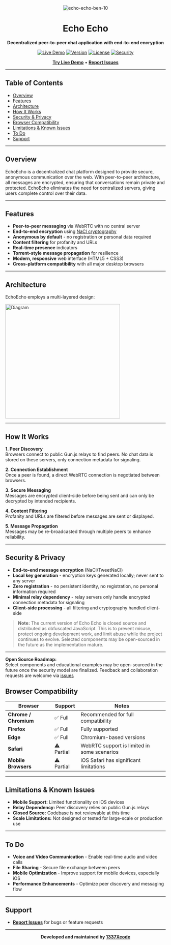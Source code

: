 <div align="center">
<img src="https://i.ibb.co/1t2CT9sQ/echo-echo-ben-10.gif" alt="echo-echo-ben-10">

# Echo Echo

**Decentralized peer-to-peer chat application with end-to-end encryption**

[![Live Demo](https://img.shields.io/badge/Live_Demo-Available-brightgreen)](https://1337xcode.github.io/echo-echo/)
[![Version](https://img.shields.io/badge/Version-1.0.0-blue.svg)](https://github.com/1337Xcode/echo-echo/releases)
[![License](https://img.shields.io/badge/License-Proprietary-red.svg)](LICENSE)
[![Security](https://img.shields.io/badge/Security-E2EE-success.svg)](https://github.com/1337Xcode/echo-echo#security--privacy)

[**Try Live Demo**](https://1337xcode.github.io/echo-echo/) • [**Report Issues**](https://github.com/1337Xcode/echo-echo/issues)

</div>

---

## Table of Contents

- [Overview](#overview)
- [Features](#features)
- [Architecture](#architecture)
- [How It Works](#how-it-works)
- [Security & Privacy](#security--privacy)
- [Browser Compatibility](#browser-compatibility)
- [Limitations & Known Issues](#limitations--known-issues)
- [To Do](#to-do)
- [Support](#support)

---

## Overview

EchoEcho is a decentralized chat platform designed to provide secure, anonymous communication over the web. With peer-to-peer architecture, all messages are encrypted, ensuring that conversations remain private and protected. EchoEcho eliminates the need for centralized servers, giving users complete control over their data.

---

## Features

- **Peer-to-peer messaging** via WebRTC with no central server
- **End-to-end encryption** using [NaCl cryptography](https://tweetnacl.js.org/)
- **Anonymous by default** - no registration or personal data required
- **Content filtering** for profanity and URLs
- **Real-time presence** indicators
- **Torrent-style message propagation** for resilience
- **Modern, responsive** web interface (HTML5 + CSS3)
- **Cross-platform compatibility** with all major desktop browsers

---

## Architecture

EchoEcho employs a multi-layered design:

<div align="left">
  <img src="https://pouch.jumpshare.com/preview/hc-YfUm1HUYU9hzKEXjUNaxZKm5ECRctoBcrEti-pU3Oc3yD-Dpc2B2xvpt1rddc8rSF5HBc4Szs9xEzOoVLksTq66ad9RqgxP2dlYxXcoY" alt="Diagram" width="360">
</div>

---

## How It Works

**1. Peer Discovery**  
Browsers connect to public Gun.js relays to find peers. No chat data is stored on these servers, only connection metadata for signaling.

**2. Connection Establishment**  
Once a peer is found, a direct WebRTC connection is negotiated between browsers.

**3. Secure Messaging**  
Messages are encrypted client-side before being sent and can only be decrypted by intended recipients.

**4. Content Filtering**  
Profanity and URLs are filtered before messages are sent or displayed.

**5. Message Propagation**  
Messages may be re-broadcasted through multiple peers to enhance reliability.

---

## Security & Privacy

- **End-to-end message encryption** (NaCl/TweetNaCl)
- **Local key generation** - encryption keys generated locally; never sent to any server
- **Zero registration** - no persistent identity, no registration, no personal information required
- **Minimal relay dependency** - relay servers only handle encrypted connection metadata for signaling
- **Client-side processing** - all filtering and cryptography handled client-side

> **Note:** The current version of Echo Echo is closed source and distributed as obfuscated JavaScript. This is to prevent misuse, protect ongoing development work, and limit abuse while the project continues to evolve. Selected components may be open-sourced in the future as the implementation mature.

---
**Open Source Roadmap:**  
Select components and educational examples may be open-sourced in the future once the security model are finalized. Feedback and collaboration requests are welcome via [issues](https://github.com/1337Xcode/echo-echo/issues)

## Browser Compatibility

| Browser | Support | Notes |
|---------|---------|-------|
| **Chrome / Chromium** | ✅ Full | Recommended for full compatibility |
| **Firefox** | ✅ Full | Fully supported |
| **Edge** | ✅ Full | Chromium-based versions |
| **Safari** | ⚠️ Partial | WebRTC support is limited in some scenarios |
| **Mobile Browsers** | ⚠️ Partial | iOS Safari has significant limitations |

---

## Limitations & Known Issues

- **Mobile Support:** Limited functionality on iOS devices
- **Relay Dependency:** Peer discovery relies on public Gun.js relays
- **Closed Source:** Codebase is not reviewable at this time
- **Scale Limitations:** Not designed or tested for large-scale or production use

---

## To Do

- **Voice and Video Communication** - Enable real-time audio and video calls
- **File Sharing** - Secure file exchange between peers
- **Mobile Optimization** - Improve support for mobile devices, especially iOS
- **Performance Enhancements** - Optimize peer discovery and messaging flow

---

## Support

- [**Report Issues**](https://github.com/1337Xcode/echo-echo/issues) for bugs or feature requests

---

<div align="center">

**Developed and maintained by [1337Xcode](https://github.com/1337Xcode)**
</div>